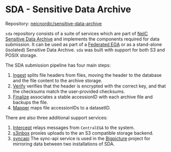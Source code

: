 SDA - Sensitive Data Archive
============

Repository:
[neicnordic/sensitive-data-archive](https://github.com/neicnordic/sensitive-data-archive)

`sda` repository consists of a suite of services which are part of [NeIC Sensitive Data Archive](https://neic-sda.readthedocs.io/en/latest/) and implements the components required for data submission.
It can be used as part of a [Federated EGA](https://ega-archive.org/federated) or as a stand-alone (isolated) Sensitive Data Archive.
`sda` was built with support for both S3 and POSIX storage.

The SDA submission pipeline has four main steps:

1. [Ingest](cmd/ingest/ingest.md) splits file headers from files, moving the header to the database and the file content to the archive storage.
2. [Verify](cmd/verify/verify.md) verifies that the header is encrypted with the correct key, and that the checksums match the user-provided checksums.
3. [Finalize](cmd/finalize/finalize.md) associates a stable accessionID with each archive file and backups the file.
4. [Mapper](cmd/mapper/mapper.md) maps file accessionIDs to a datasetID.

There are also three additional support services:

1. [Intercept](cmd/intercept/intercept.md) relays messages from `CentralEGA` to the system.
2. [s3inbox](cmd/s3inbox/s3inbox.md) proxies uploads to the an S3 compatible storage backend.
3. [syncapi](cmd/syncapi/syncapi.md) The sync-api service is used in the [Bigpicture](https://bigpicture.eu/) project for mirroring data between two installations of SDA.
